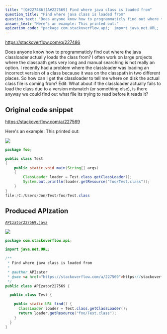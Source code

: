 ```yaml
---
title: "[Q#227486][A#227569] Find where java class is loaded from"
question_title: "Find where java class is loaded from"
question_text: "Does anyone know how to programmaticly find out where the java classloader actually loads the class from? I often work on large projects where the classpath gets very long and manual searching is not really an option.  I recently had a problem where the classloader was loading an incorrect version of a class because it was on the classpath in two different places. So how can I get the classloader to tell me where on disk the actual class file is coming from? Edit: What about if the classloader actually fails to load the class due to a version mismatch (or something else),  is there anyway we could find out what file its trying to read before it reads it?"
answer_text: "Here's an example: This printed out:"
apization_code: "package com.stackoverflow.api;  import java.net.URL;  /**  * Find where java class is loaded from  *  * @author APIzator  * @see <a href=\"https://stackoverflow.com/a/227569\">https://stackoverflow.com/a/227569</a>  */ public class APIzator227569 {    public class Test {      public static URL find() {       ClassLoader loader = Test.class.getClassLoader();       return loader.getResource(\"foo/Test.class\");     }   } }"
---
```


https://stackoverflow.com/q/227486

Does anyone know how to programmaticly find out where the java classloader actually loads the class from?
I often work on large projects where the classpath gets very long and manual searching is not really an option.  I recently had a problem where the classloader was loading an incorrect version of a class because it was on the classpath in two different places.
So how can I get the classloader to tell me where on disk the actual class file is coming from?
Edit: What about if the classloader actually fails to load the class due to a version mismatch (or something else),  is there anyway we could find out what file its trying to read before it reads it?



## Original code snippet

https://stackoverflow.com/a/227569

Here&#x27;s an example:
This printed out:

<div class="code-logo"><img src="/stackoverflow.png" /></div>

```java
package foo;

public class Test
{
    public static void main(String[] args)
    {
        ClassLoader loader = Test.class.getClassLoader();
        System.out.println(loader.getResource("foo/Test.class"));
    }
}
file:/C:/Users/Jon/Test/foo/Test.class
```

## Produced APIzation

[`APIzator227569.java`](https://github.com/pasqualesalza/apization-temp-data/raw/master/search/APIzator227569.java)

<div class="code-logo"><img src="/apizator.png" /></div>

```java
package com.stackoverflow.api;

import java.net.URL;

/**
 * Find where java class is loaded from
 *
 * @author APIzator
 * @see <a href="https://stackoverflow.com/a/227569">https://stackoverflow.com/a/227569</a>
 */
public class APIzator227569 {

  public class Test {

    public static URL find() {
      ClassLoader loader = Test.class.getClassLoader();
      return loader.getResource("foo/Test.class");
    }
  }
}

```